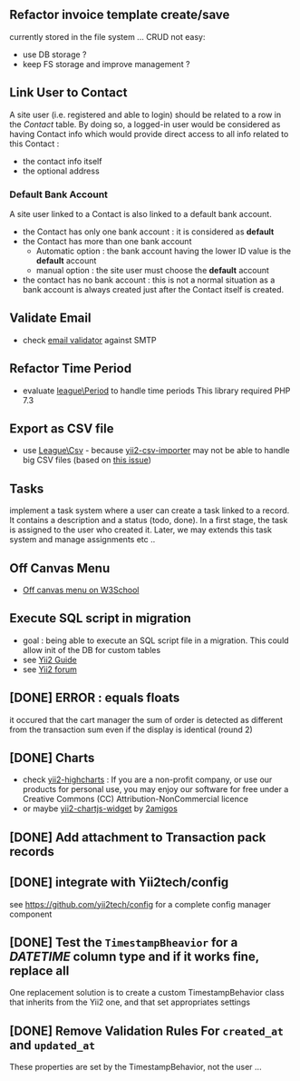 ## Refactor invoice template create/save

currently stored in the file system ... CRUD not easy:
- use DB storage ? 
- keep FS storage and improve management ?

## Link User to Contact

A site user (i.e. registered and able to login) should be related to a row in the *Contact* table. By doing so, a logged-in user would be considered as having Contact info which would provide direct access to all info related to this Contact :
- the contact info itself
- the optional address

### Default Bank Account

A site user linked to a Contact is also linked to a default bank account.
- the Contact has only one bank account : it is considered as **default**
- the Contact has more than one bank account
    - Automatic option : the bank account having the lower ID value is the **default** account
    - manual option : the site user must choose the **default** account
- the contact has no bank account : this is not a normal situation as a bank account is always created just after the Contact itself is created.

## Validate Email

- check [email validator](https://github.com/zytzagoo/smtp-validate-email) against SMTP

## Refactor Time Period

- evaluate [league\Period](https://period.thephpleague.com/) to handle time periods
This library required PHP 7.3

## Export as CSV file

- use [League\Csv](https://csv.thephpleague.com/9.0/) - because [yii2-csv-importer](https://github.com/ruskid/yii2-csv-importer) may not be able to handle big CSV files (based on [this issue](https://github.com/ruskid/yii2-csv-importer/issues/10))

## Tasks

implement a task system where a user can create a task linked to a record. It contains a description and a status (todo, done). In a first stage, the task is assigned to the user who created it. Later, we may extends this task system and manage assignments etc ..

## Off Canvas Menu

- [Off canvas menu on W3School](https://www.w3schools.com/howto/tryit.asp?filename=tryhow_js_sidenav_push)

## Execute SQL script in migration

- goal : being able to execute an SQL script file in a migration. This could allow init of the DB for custom tables
- see [Yii2 Guide](https://www.yiiframework.com/doc/guide/2.0/en/db-migrations)
- see [Yii2 forum](https://forum.yiiframework.com/t/execute-sql-file-in-migration/47901)

## [DONE] ERROR : equals floats

it occured that the cart manager the sum of order is detected as different from the transaction sum even if the display is identical (round 2)

## [DONE] Charts

- check [yii2-highcharts](https://github.com/miloschuman/yii2-highcharts) : If you are a non-profit company, or use our products for personal use, you may enjoy our software for free under a Creative Commons (CC) Attribution-NonCommercial licence
- or maybe [yii2-chartjs-widget](https://github.com/2amigos/yii2-chartjs-widget) by [2amigos](https://2amigos.us/)


## [DONE] Add attachment to Transaction pack records

## [DONE] integrate with Yii2tech/config

see https://github.com/yii2tech/config for a complete config manager component

## [DONE] Test the `TimestampBheavior` for a *DATETIME* column type and if it works fine, replace all
  
One replacement solution is to create a custom TimestampBehavior class that inherits from the Yii2 one, and that set 
appropriates settings

## [DONE] Remove Validation Rules For `created_at` and `updated_at`
These properties are set by the TimestampBehavior, not the user ... 
